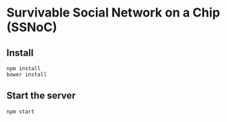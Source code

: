 # Survivable Social Network on a Chip (SSNoC)

## Install

	npm install
	bower install

## Start the server

	npm start
